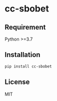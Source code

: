 # cc-sbobet



## Requirement

Python >=3.7

## Installation

```bash
pip install cc-sbobet
```

## License

MIT
